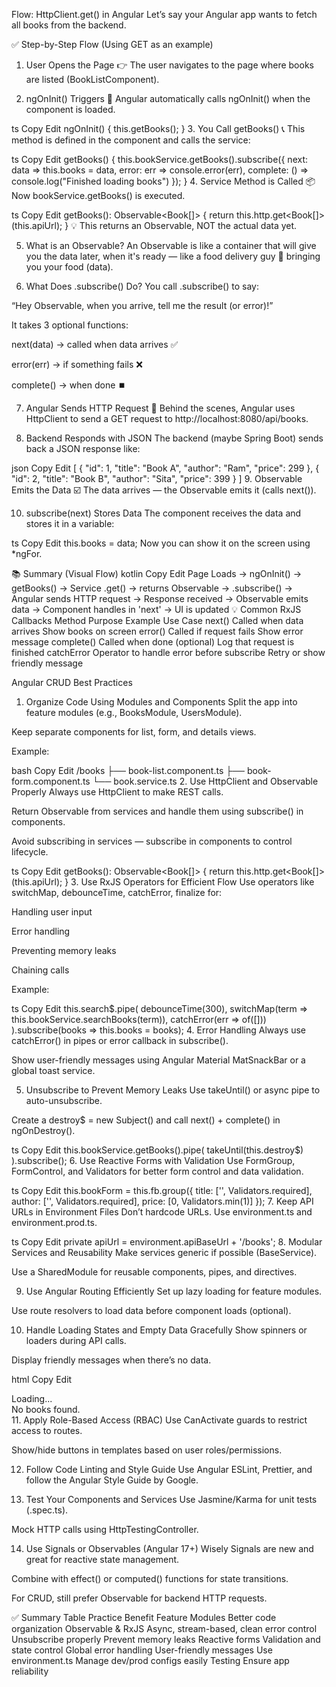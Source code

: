 Flow: HttpClient.get() in Angular
Let’s say your Angular app wants to fetch all books from the backend.

✅ Step-by-Step Flow (Using GET as an example)
1. User Opens the Page
👉 The user navigates to the page where books are listed (BookListComponent).

2. ngOnInit() Triggers
🔄 Angular automatically calls ngOnInit() when the component is loaded.

ts
Copy
Edit
ngOnInit() {
  this.getBooks();
}
3. You Call getBooks()
📞 This method is defined in the component and calls the service:

ts
Copy
Edit
getBooks() {
  this.bookService.getBooks().subscribe({
    next: data => this.books = data,
    error: err => console.error(err),
    complete: () => console.log("Finished loading books")
  });
}
4. Service Method is Called
📦 Now bookService.getBooks() is executed.

ts
Copy
Edit
getBooks(): Observable<Book[]> {
  return this.http.get<Book[]>(this.apiUrl);
}
💡 This returns an Observable, NOT the actual data yet.

5. What is an Observable?
An Observable is like a container that will give you the data later, when it's ready — like a food delivery guy 🛵 bringing you your food (data).

6. What Does .subscribe() Do?
You call .subscribe() to say:

“Hey Observable, when you arrive, tell me the result (or error)!”

It takes 3 optional functions:

next(data) → called when data arrives ✅

error(err) → if something fails ❌

complete() → when done ⏹️

7. Angular Sends HTTP Request
📡 Behind the scenes, Angular uses HttpClient to send a GET request to http://localhost:8080/api/books.

8. Backend Responds with JSON
The backend (maybe Spring Boot) sends back a JSON response like:

json
Copy
Edit
[
  { "id": 1, "title": "Book A", "author": "Ram", "price": 299 },
  { "id": 2, "title": "Book B", "author": "Sita", "price": 399 }
]
9. Observable Emits the Data
☑️ The data arrives — the Observable emits it (calls next()).

10. subscribe(next) Stores Data
The component receives the data and stores it in a variable:

ts
Copy
Edit
this.books = data;
Now you can show it on the screen using *ngFor.

📚 Summary (Visual Flow)
kotlin
Copy
Edit
Page Loads →
  ngOnInit() →
    getBooks() →
      Service .get() →
        returns Observable →
          .subscribe() →
            Angular sends HTTP request →
              Response received →
                Observable emits data →
                  Component handles in 'next' →
                    UI is updated
💡 Common RxJS Callbacks
Method	Purpose	Example Use Case
next()	Called when data arrives	Show books on screen
error()	Called if request fails	Show error message
complete()	Called when done (optional)	Log that request is finished
catchError	Operator to handle error before subscribe	Retry or show friendly message


Angular CRUD Best Practices
1. Organize Code Using Modules and Components
Split the app into feature modules (e.g., BooksModule, UsersModule).

Keep separate components for list, form, and details views.

Example:

bash
Copy
Edit
/books
  ├── book-list.component.ts
  ├── book-form.component.ts
  └── book.service.ts
2. Use HttpClient and Observable Properly
Always use HttpClient to make REST calls.

Return Observable from services and handle them using subscribe() in components.

Avoid subscribing in services — subscribe in components to control lifecycle.

ts
Copy
Edit
getBooks(): Observable<Book[]> {
  return this.http.get<Book[]>(this.apiUrl);
}
3. Use RxJS Operators for Efficient Flow
Use operators like switchMap, debounceTime, catchError, finalize for:

Handling user input

Error handling

Preventing memory leaks

Chaining calls

Example:

ts
Copy
Edit
this.search$.pipe(
  debounceTime(300),
  switchMap(term => this.bookService.searchBooks(term)),
  catchError(err => of([]))
).subscribe(books => this.books = books);
4. Error Handling
Always use catchError() in pipes or error callback in subscribe().

Show user-friendly messages using Angular Material MatSnackBar or a global toast service.

5. Unsubscribe to Prevent Memory Leaks
Use takeUntil() or async pipe to auto-unsubscribe.

Create a destroy$ = new Subject() and call next() + complete() in ngOnDestroy().

ts
Copy
Edit
this.bookService.getBooks().pipe(
  takeUntil(this.destroy$)
).subscribe();
6. Use Reactive Forms with Validation
Use FormGroup, FormControl, and Validators for better form control and data validation.

ts
Copy
Edit
this.bookForm = this.fb.group({
  title: ['', Validators.required],
  author: ['', Validators.required],
  price: [0, Validators.min(1)]
});
7. Keep API URLs in Environment Files
Don’t hardcode URLs. Use environment.ts and environment.prod.ts.

ts
Copy
Edit
private apiUrl = environment.apiBaseUrl + '/books';
8. Modular Services and Reusability
Make services generic if possible (BaseService<T>).

Use a SharedModule for reusable components, pipes, and directives.

9. Use Angular Routing Efficiently
Set up lazy loading for feature modules.

Use route resolvers to load data before component loads (optional).

10. Handle Loading States and Empty Data Gracefully
Show spinners or loaders during API calls.

Display friendly messages when there’s no data.

html
Copy
Edit
<div *ngIf="loading">Loading...</div>
<div *ngIf="!loading && books.length === 0">No books found.</div>
11. Apply Role-Based Access (RBAC)
Use CanActivate guards to restrict access to routes.

Show/hide buttons in templates based on user roles/permissions.

12. Follow Code Linting and Style Guide
Use Angular ESLint, Prettier, and follow the Angular Style Guide by Google.

13. Test Your Components and Services
Use Jasmine/Karma for unit tests (.spec.ts).

Mock HTTP calls using HttpTestingController.

14. Use Signals or Observables (Angular 17+) Wisely
Signals are new and great for reactive state management.

Combine with effect() or computed() functions for state transitions.

For CRUD, still prefer Observable for backend HTTP requests.

✅ Summary Table
Practice	Benefit
Feature Modules	Better code organization
Observable & RxJS	Async, stream-based, clean error control
Unsubscribe properly	Prevent memory leaks
Reactive forms	Validation and state control
Global error handling	User-friendly messages
Use environment.ts	Manage dev/prod configs easily
Testing	Ensure app reliability
